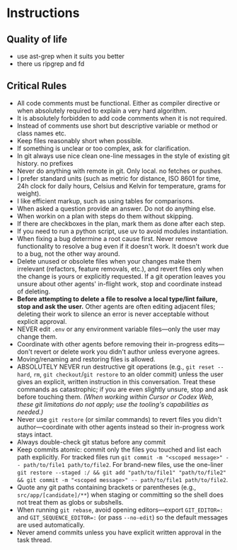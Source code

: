 # Instructions

## Quality of life

- use ast-grep when it suits you better
- there us ripgrep and fd

## Critical Rules

- All code comments must be functional. Either as compiler directive or when absolutely required to explain a very hard algorithm.
- It is absolutely forbidden to add code comments when it is not required.
- Instead of comments use short but descriptive variable or method or class names etc. 
- Keep files reasonably short when possible.
- If something is unclear or too complex, ask for clarification.
- In git always use nice clean one-line messages in the style of existing git history. no prefixes
- Never do anything with remote in git. Only local. no fetches or pushes.
- I prefer standard units (such as metric for distance, ISO 8601 for time, 24h clock for daily hours, Celsius and Kelvin for temperature, grams for weight).
- I like efficient markup, such as using tables for comparisons.
- When asked a question provide an answer. Do not do anything else.
- When workin on a plan with steps do them without skipping.
- If there are checkboxes in the plan, mark them as done after each step.
- If you need to run a python script, use uv to avoid modules instantiation.
- When fixing a bug determine a root cause first. Never remove functionality to resolve a bug even if it doesn't work. It doesn't work due to a bug, not the other way around.
- Delete unused or obsolete files when your changes make them irrelevant (refactors, feature removals, etc.), and revert files only when the change is yours or explicitly requested. If a git operation leaves you unsure about other agents' in-flight work, stop and coordinate instead of deleting.
- **Before attempting to delete a file to resolve a local type/lint failure, stop and ask the user.** Other agents are often editing adjacent files; deleting their work to silence an error is never acceptable without explicit approval.
- NEVER edit `.env` or any environment variable files—only the user may change them.
- Coordinate with other agents before removing their in-progress edits—don't revert or delete work you didn't author unless everyone agrees.
- Moving/renaming and restoring files is allowed.
- ABSOLUTELY NEVER run destructive git operations (e.g., `git reset --hard`, `rm`, `git checkout`/`git restore` to an older commit) unless the user gives an explicit, written instruction in this conversation. Treat these commands as catastrophic; if you are even slightly unsure, stop and ask before touching them. *(When working within Cursor or Codex Web, these git limitations do not apply; use the tooling's capabilities as needed.)*
- Never use `git restore` (or similar commands) to revert files you didn't author—coordinate with other agents instead so their in-progress work stays intact.
- Always double-check git status before any commit
- Keep commits atomic: commit only the files you touched and list each path explicitly. For tracked files run `git commit -m "<scoped message>" -- path/to/file1 path/to/file2`. For brand-new files, use the one-liner `git restore --staged :/ && git add "path/to/file1" "path/to/file2" && git commit -m "<scoped message>" -- path/to/file1 path/to/file2`.
- Quote any git paths containing brackets or parentheses (e.g., `src/app/[candidate]/**`) when staging or committing so the shell does not treat them as globs or subshells.
- When running `git rebase`, avoid opening editors—export `GIT_EDITOR=:` and `GIT_SEQUENCE_EDITOR=:` (or pass `--no-edit`) so the default messages are used automatically.
- Never amend commits unless you have explicit written approval in the task thread.
